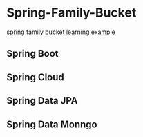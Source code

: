 # Spring-Family-Bucket
spring family bucket learning example
## Spring Boot

## Spring Cloud

## Spring Data JPA


## Spring Data Monngo
